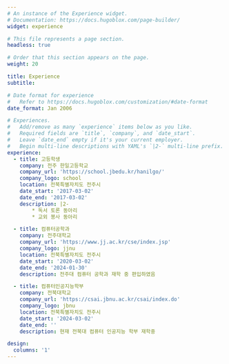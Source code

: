 ```yaml
---
# An instance of the Experience widget.
# Documentation: https://docs.hugoblox.com/page-builder/
widget: experience

# This file represents a page section.
headless: true

# Order that this section appears on the page.
weight: 20

title: Experience
subtitle:

# Date format for experience
#   Refer to https://docs.hugoblox.com/customization/#date-format
date_format: Jan 2006

# Experiences.
#   Add/remove as many `experience` items below as you like.
#   Required fields are `title`, `company`, and `date_start`.
#   Leave `date_end` empty if it's your current employer.
#   Begin multi-line descriptions with YAML's `|2-` multi-line prefix.
experience:
  - title: 고등학생
    company: 전주 한일고등학교
    company_url: 'https://school.jbedu.kr/hanilgo/'
    company_logo: school
    location: 전북특별자치도 전주시
    date_start: '2017-03-02'
    date_end: '2017-03-02'
    description: |2-
        * 독서 토론 동아리
        * 교외 봉사 동아리

  - title: 컴퓨터공학과
    company: 전주대학교
    company_url: 'https://www.jj.ac.kr/cse/index.jsp'
    company_logo: jjnu
    location: 전북특별자치도 전주시
    date_start: '2020-03-02'
    date_end: '2024-01-30'
    description: 전주대 컴퓨터 공학과 재학 중 편입하였음

  - title: 컴퓨터인공지능학부
    company: 전북대학교
    company_url: 'https://csai.jbnu.ac.kr/csai/index.do'
    company_logo: jbnu
    location: 전북특별자치도 전주시
    date_start: '2024-03-02'
    date_end: ''
    description: 현재 전북대 컴퓨터 인공지능 학부 재학중

design:
  columns: '1'
---
```

